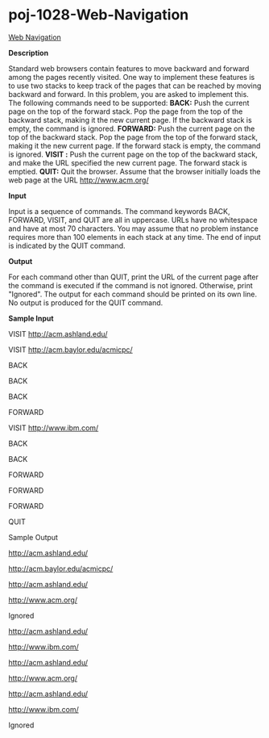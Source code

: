# poj-1028-Web-Navigation
[Web Navigation](http://poj.org/problem?id=1028)

**Description**

Standard web browsers contain features to move backward and forward among the pages recently visited. One way to implement these features is to use two stacks to keep track of the pages that can be reached by moving backward and forward. In this problem, you are asked to implement this. 
The following commands need to be supported: 
**BACK:** Push the current page on the top of the forward stack. Pop the page from the top of the backward stack, making it the new current page. If the backward stack is empty, the command is ignored. 
**FORWARD:** Push the current page on the top of the backward stack. Pop the page from the top of the forward stack, making it the new current page. If the forward stack is empty, the command is ignored. 
**VISIT :** Push the current page on the top of the backward stack, and make the URL specified the new current page. The forward stack is emptied. 
**QUIT:** Quit the browser. 
Assume that the browser initially loads the web page at the URL http://www.acm.org/

**Input**

Input is a sequence of commands. The command keywords BACK, FORWARD, VISIT, and QUIT are all in uppercase. URLs have no whitespace and have at most 70 characters. You may assume that no problem instance requires more than 100 elements in each stack at any time. The end of input is indicated by the QUIT command.

**Output**

For each command other than QUIT, print the URL of the current page after the command is executed if the command is not ignored. Otherwise, print "Ignored". The output for each command should be printed on its own line. No output is produced for the QUIT command.

**Sample Input**

VISIT http://acm.ashland.edu/

VISIT http://acm.baylor.edu/acmicpc/

BACK

BACK

BACK 

FORWARD

VISIT http://www.ibm.com/

BACK

BACK

FORWARD

FORWARD

FORWARD

QUIT


Sample Output

http://acm.ashland.edu/

http://acm.baylor.edu/acmicpc/

http://acm.ashland.edu/

http://www.acm.org/

Ignored

http://acm.ashland.edu/

http://www.ibm.com/

http://acm.ashland.edu/

http://www.acm.org/

http://acm.ashland.edu/

http://www.ibm.com/

Ignored

